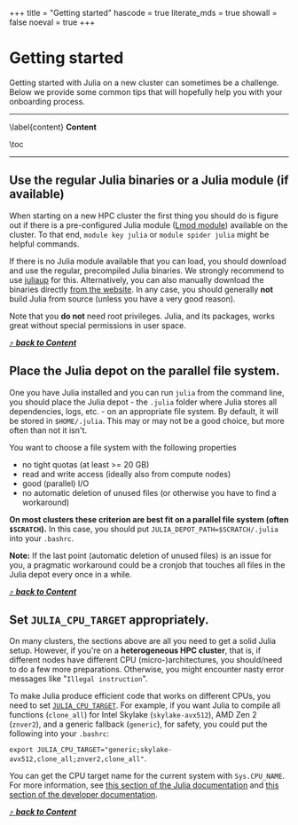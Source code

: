 +++
title = "Getting started"
hascode = true
literate_mds = true
showall = false
noeval = true
+++

# Getting started

Getting started with Julia on a new cluster can sometimes be a challenge. Below we provide some common tips that will hopefully help you with your onboarding process.

---

\label{content}
**Content**

\toc

---

## Use the regular Julia binaries or a Julia module (if available)

When starting on a new HPC cluster the first thing you should do is figure out if there is a pre-configured Julia module ([Lmod module](https://lmod.readthedocs.io/en/latest/010_user.html)) available on the cluster. To that end, `module key julia` or `module spider julia` might be helpful commands.

If there is no Julia module available that you can load, you should download and use the regular, precompiled Julia binaries. We strongly recommend to use [juliaup](https://github.com/JuliaLang/juliaup) for this. Alternatively, you can also manually download the binaries directly [from the website](https://julialang.org/downloads/). In any case, you should generally **not** build Julia from source (unless you have a very good reason).

Note that you **do not** need root privileges. Julia, and its packages, works great without special permissions in user space.

[⤴ _**back to Content**_](#content)

## Place the Julia depot on the parallel file system.

One you have Julia installed and you can run `julia` from the command line, you should place the Julia depot - the `.julia` folder where Julia stores all dependencies, logs, etc. - on an appropriate file system. By default, it will be stored in `$HOME/.julia`. This may or may not be a good choice, but more often than not it isn't.

You want to choose a file system with the following properties
* no tight quotas (at least >= 20 GB)
* read and write access (ideally also from compute nodes)
* good (parallel) I/O
* no automatic deletion of unused files (or otherwise you have to find a workaround)

**On most clusters these criterion are best fit on a parallel file system (often `$SCRATCH`).** In this case, you should put `JULIA_DEPOT_PATH=$SCRATCH/.julia` into your `.bashrc`.

**Note:** If the last point (automatic deletion of unused files) is an issue for you, a pragmatic workaround could be a cronjob that touches all files in the Julia depot every once in a while.

[⤴ _**back to Content**_](#content)


## Set `JULIA_CPU_TARGET` appropriately.

On many clusters, the sections above are all you need to get a solid Julia setup. However, if you're on a **heterogeneous HPC cluster**, that is, if different nodes have different CPU (micro-)architectures, you should/need to do a few more preparations. Otherwise, you might encounter nasty error messages like "`Illegal instruction`".

To make Julia produce efficient code that works on different CPUs, you need to set [`JULIA_CPU_TARGET`](https://docs.julialang.org/en/v1.10-dev/manual/environment-variables/#JULIA_CPU_TARGET). For example, if you want Julia to compile all functions (`clone_all`) for Intel Skylake (`skylake-avx512`), AMD Zen 2 (`znver2`), and a generic fallback (`generic`), for safety, you could put the following into your `.bashrc`:

`export JULIA_CPU_TARGET="generic;skylake-avx512,clone_all;znver2,clone_all"`.

You can get the CPU target name for the current system with `Sys.CPU_NAME`. For more information, see [this section of the Julia documentation](https://docs.julialang.org/en/v1/manual/environment-variables/#JULIA_CPU_TARGET) and [this section of the developer documentation](https://docs.julialang.org/en/v1/devdocs/sysimg/#Specifying-multiple-system-image-targets).

[⤴ _**back to Content**_](#content)